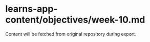 # learns-app-content/objectives/week-10.md

Content will be fetched from original repository during export.